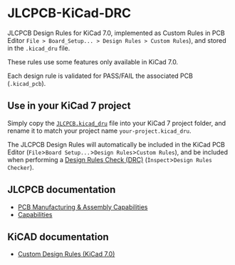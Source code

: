 # JLCPCB-KiCad-DRC

JLCPCB Design Rules for KiCad 7.0, implemented as Custom Rules in PCB Editor `File > Board_Setup... > Design Rules > Custom Rules`), and stored in the `.kicad_dru` file.

These rules use some features only available in KiCad 7.0.

Each design rule is validated for PASS/FAIL the associated PCB (`.kicad_pcb`).

## Use in your KiCad 7 project

Simply copy the [`JLCPCB.kicad_dru`](JLCPCB/JLCPCB.kicad_dru) file into your KiCad 7 project folder, and rename it to match your project name `your-project.kicad_dru`.

The JLCPCB Design Rules will automatically be included in the KiCad PCB Editor (`File`>`Board Setup...`>`Design Rules`>`Custom Rules`), and be included when performing a [Design Rules Check (DRC)](https://docs.kicad.org/7.0/en/pcbnew/pcbnew.html#design_rule_checking) (`Ìnspect`>`Design Rules Checker`).

## JLCPCB documentation
- [PCB Manufacturing & Assembly Capabilities](https://jlcpcb.com/capabilities/pcb-capabilities)
- [Capabilities](https://jlcpcb.com/capabilities/Eagle%20PCB%20to%20gerber%20files)

## KiCAD documentation
- [Custom Design Rules (KiCad 7.0)](https://docs.kicad.org/7.0/en/pcbnew/pcbnew.html#custom_design_rules)


